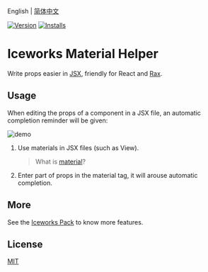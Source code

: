 English | [简体中文](./README.md)

[![Version](https://vsmarketplacebadge.apphb.com/version/iceworks-team.iceworks-material-helper.svg)](https://marketplace.visualstudio.com/items?itemName=iceworks-team.iceworks-material-helper)
[![Installs](https://vsmarketplacebadge.apphb.com/installs-short/iceworks-team.iceworks-material-helper.svg)](https://marketplace.visualstudio.com/items?itemName=iceworks-team.iceworks-material-helper)

# Iceworks Material Helper

Write props easier in [JSX](https://reactjs.org/docs/introducing-jsx.html), friendly for React and [Rax](https://rax.js.org/).

## Usage

When editing the props of a component in a JSX file, an automatic completion reminder will be given:

![demo](https://user-images.githubusercontent.com/56879942/87399599-2dd25680-c5ea-11ea-9402-5e36ba7b8f98.gif)

1. Use materials in JSX files (such as View). 
    > What is [material](https://marketplace.visualstudio.com/items?itemName=iceworks-team.iceworks-component-builder)?
2. Enter part of props in the material tag, it will arouse automatic completion.

## More

See the [Iceworks Pack](https://marketplace.visualstudio.com/items?itemName=iceworks-team.iceworks) to know more features.

## License

[MIT](https://github.com/ice-lab/iceworks/blob/master/LICENSE)
